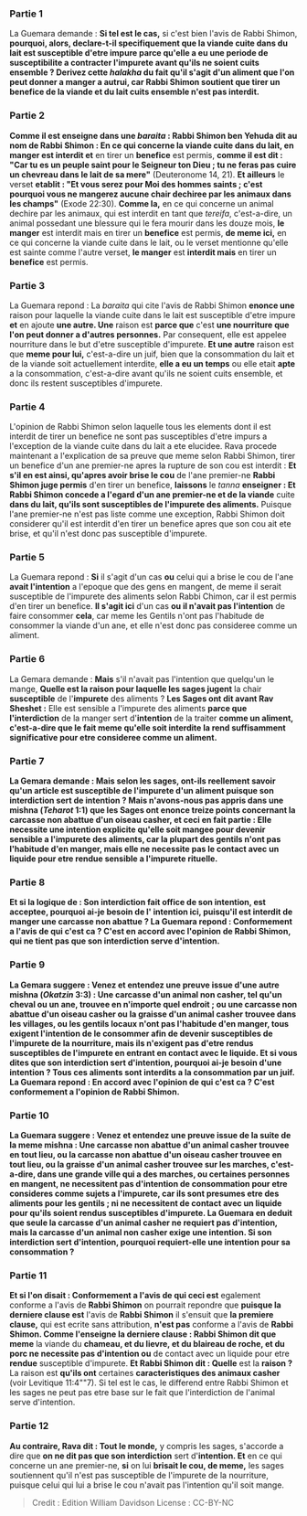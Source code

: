 
### Partie 1
La Guemara demande : <b>Si tel est le cas,</b> si c'est bien l'avis de Rabbi Shimon, <b>pourquoi, alors, declare-t-il <b>specifiquement</b> que la <b>viande</b> cuite <b>dans du lait</b> est susceptible d'etre impure <b>parce qu'elle a eu une periode de susceptibilite</b> a contracter l'impurete avant qu'ils ne soient cuits ensemble ? <b>Derivez</b> cette <i>halakha</i> du fait <b>qu'il s'agit d'un aliment que l'on peut donner a manger a autrui,</b> car Rabbi Shimon soutient que tirer un benefice de la viande et du lait cuits ensemble n'est pas interdit.

### Partie 2
<b>Comme il est enseigne</b> dans une <i>baraita</i> : <b>Rabbi Shimon ben Yehuda dit au nom de Rabbi Shimon :</b> En ce qui concerne la <b>viande</b> cuite <b>dans du lait, en manger</b> est interdit et</b> en tirer un <b>benefice</b> est permis, <b>comme il est dit : "Car tu es un peuple saint pour le Seigneur ton Dieu ; tu ne feras pas cuire un chevreau dans le lait de sa mere"</b> (Deuteronome 14, 21). <b>Et ailleurs</b> le verset <b>etablit : "Et vous serez pour Moi des hommes saints ; c'est pourquoi vous ne mangerez aucune chair dechiree par les animaux dans les champs"</b> (Exode 22:30). <b>Comme la,</b> en ce qui concerne un animal dechire par les animaux, qui est interdit en tant que <i>tereifa</i>, c'est-a-dire, un animal possedant une blessure qui le fera mourir dans les douze mois, <b>le manger</b> est interdit mais</b> en tirer un <b>benefice</b> est permis, <b>de meme ici,</b> en ce qui concerne la viande cuite dans le lait, ou le verset mentionne qu'elle est sainte comme l'autre verset, <b>le manger</b> est <b>interdit mais</b> en tirer un <b>benefice</b> est permis.

### Partie 3
La Guemara repond : La <i>baraita</i> qui cite l'avis de Rabbi Shimon <b>enonce une</b> raison pour laquelle la viande cuite dans le lait est susceptible d'etre impure <b>et</b> en ajoute <b>une autre. Une</b> raison est <b>parce que</b> c'est <b>une nourriture que l'on peut donner a d'autres personnes.</b> Par consequent, elle est appelee nourriture dans le but d'etre susceptible d'impurete. <b>Et une autre</b> raison est que <b>meme pour lui,</b> c'est-a-dire un juif, bien que la consommation du lait et de la viande soit actuellement interdite, <b>elle a eu un temps</b> ou elle etait <b>apte</b> a la consommation, c'est-a-dire avant qu'ils ne soient cuits ensemble, et donc ils restent susceptibles d'impurete.

### Partie 4
L'opinion de Rabbi Shimon selon laquelle tous les elements dont il est interdit de tirer un benefice ne sont pas susceptibles d'etre impurs a l'exception de la viande cuite dans du lait a ete elucidee. Rava procede maintenant a l'explication de sa preuve que meme selon Rabbi Shimon, tirer un benefice d'un ane premier-ne apres la rupture de son cou est interdit : <b>Et s'il en est ainsi, qu'apres avoir brise le cou</b> de l'ane premier-ne <b>Rabbi Shimon juge permis</b> d'en tirer un benefice, <b>laissons</b> le <i>tanna</i> <b>enseigner : Et Rabbi Shimon concede a l'egard d'un ane premier-ne et de la viande</b> cuite <b>dans du lait, qu'ils sont susceptibles de l'impurete des aliments.</b> Puisque l'ane premier-ne n'est pas liste comme une exception, Rabbi Shimon doit considerer qu'il est interdit d'en tirer un benefice apres que son cou ait ete brise, et qu'il n'est donc pas susceptible d'impurete.

### Partie 5
La Guemara repond : <b>Si</b> il s'agit d'un cas <b>ou</b> celui qui a brise le cou de l'ane <b>avait l'intention</b> a l'epoque que des gens en mangent, de meme</b> il serait susceptible de l'impurete des aliments selon Rabbi Chimon, car il est permis d'en tirer un benefice. <b>Il s'agit ici</b> d'un cas <b>ou il n'avait pas l'intention</b> de faire consommer <b>cela</b>, car meme les Gentils n'ont pas l'habitude de consommer la viande d'un ane, et elle n'est donc pas consideree comme un aliment.

### Partie 6
La Gemara demande : <b>Mais</b> s'il n'avait pas l'intention que quelqu'un le mange, <b>Quelle est la raison pour laquelle les sages jugent</b> la chair <b>susceptible</b> de l'<b>impurete</b> des aliments ? <b>Les Sages ont dit avant Rav Sheshet :</b> Elle est sensible a l'impurete des aliments <b>parce que l'interdiction</b> de la manger sert d'<b>intention</b> de la traiter <b>comme un aliment, c'est-a-dire que le fait meme qu'elle soit interdite la rend suffisamment significative pour etre consideree comme un aliment.

### Partie 7
La Gemara demande : <b>Mais selon les sages, ont-ils</b> reellement <b>savoir</b> qu'un article est susceptible de l'impurete d'un aliment <b>puisque son interdiction</b> sert de <b>intention ? Mais n'avons-nous pas appris</b> dans une mishna (<i>Teharot</i> 1:1) que les Sages <b>ont enonce treize points concernant la carcasse non abattue d'un oiseau casher, et ceci en fait partie : Elle necessite</b> une <b>intention</b> explicite qu'elle soit mangee pour devenir sensible a l'impurete des aliments, car la plupart des gentils n'ont pas l'habitude d'en manger, <b>mais elle ne necessite pas</b> le contact avec un liquide pour etre <b>rendue</b> sensible a l'impurete rituelle.

### Partie 8
<b>Et si</b> la logique de : <b>Son interdiction</b> fait office de <b>son intention,</b> est acceptee, <b>pourquoi ai-je</b> besoin de l' <b>intention</b> ici, puisqu'il est interdit de manger une carcasse non abattue ? La Guemara repond : Conformement a l'avis de <b>qui</b> <b>c'est ca ? C'est</b> en accord avec l'opinion de <b>Rabbi Shimon,</b> qui ne tient pas que son interdiction serve d'intention.

### Partie 9
La Gemara suggere : <b>Venez</b> et <b>entendez</b> une preuve issue d'une autre mishna (<i>Okatzin</i> 3:3) : <b>Une carcasse d'un animal non casher,</b> tel qu'un cheval ou un ane, trouvee <b>en n'importe quel endroit ; ou une carcasse non abattue d'un oiseau casher ou la graisse</b> d'un animal casher trouvee <b>dans les villages,</b> ou les gentils locaux n'ont pas l'habitude d'en manger, tous <b>exigent l'intention</b> de le consommer afin de devenir susceptibles de l'impurete de la nourriture, <b>mais ils n'exigent pas</b> d'etre <b>rendus</b> susceptibles de l'impurete en entrant en contact avec le liquide. <b>Et si vous dites que son interdiction</b> sert d'<b>intention, pourquoi ai-je</b> besoin d'une <b>intention ?</b> Tous ces aliments sont interdits a la consommation par un juif. La Guemara repond : En accord avec l'opinion de <b>qui</b> <b>c'est ca ? C'est</b> conformement a l'opinion de <b>Rabbi Shimon.</b>

### Partie 10
La Guemara suggere : <b>Venez</b> et <b>entendez</b> une preuve issue de la suite de la meme mishna : <b>Une carcasse non abattue d'un animal casher</b> trouvee <b>en tout lieu, ou la carcasse non abattue d'un oiseau casher</b> trouvee en tout lieu, <b>ou la graisse</b> d'un animal casher trouvee <b>sur les marches,</b> c'est-a-dire, dans une grande ville qui a des marches, ou certaines personnes en mangent, <b>ne necessitent pas d'intention</b> de consommation pour etre consideres comme sujets a l'impurete, car ils sont presumes etre des aliments pour les gentils ; <b>ni</b> ne necessitent de contact avec un liquide pour qu'ils soient <b>rendus</b> susceptibles d'impurete. La Guemara en deduit que seule la carcasse d'un animal casher ne requiert pas d'intention, <b>mais</b> la carcasse d'un <b>animal non casher</b> <b>exige une intention.</b> Si son interdiction sert d'intention, pourquoi requiert-elle une intention pour sa consommation ?

### Partie 11
<b>Et si l'on disait :</b> Conformement a <b>l'avis de qui</b> ceci est</b> egalement conforme a l'avis de <b>Rabbi Shimon</b> on pourrait repondre que <b>puisque la derniere clause est</b> l'avis de <b>Rabbi Shimon</b> il s'ensuit que <b>la premiere clause,</b> qui est ecrite sans attribution, <b>n'est pas</b> conforme a l'avis de <b>Rabbi Shimon. Comme l'enseigne la derniere clause : Rabbi Shimon dit que meme</b> la viande du <b>chameau, et du lievre, et du blaireau de roche, et du porc ne necessite pas d'intention ou</b> de contact avec un liquide pour etre <b>rendue</b> susceptible d'impurete. <b>Et Rabbi Shimon dit : Quelle</b> est la <b>raison ? </b> La raison est <b>qu'ils ont</b> certaines <b>caracteristiques des animaux casher</b> (voir Levitique 11:4""7). Si tel est le cas, le differend entre Rabbi Shimon et les sages ne peut pas etre base sur le fait que l'interdiction de l'animal serve d'intention.

### Partie 12
<b>Au contraire, Rava dit : Tout le monde,</b> y compris les sages, s'accorde a dire que <b>on ne dit pas que son interdiction</b> sert d'<b>intention. Et</b> en ce qui concerne un ane premier-ne, <b>si</b> on lui <b>brisait le cou, de meme,</b> les sages soutiennent qu'il n'est pas susceptible de l'impurete de la nourriture, puisque celui qui lui a brise le cou n'avait pas l'intention qu'il soit mange.

>Credit : Edition William Davidson
>License : CC-BY-NC